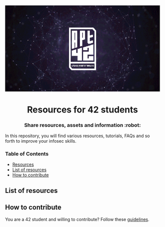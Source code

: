 <p align="center">
  <img src="assets/apt42_banner.png" alt="APT42 logo" />
</p>

<h1 align="center">
  Resources for 42 students
</h1>
<h3 align="center">
  Share resources, assets and information :robot:
</h3>

In this repository, you will find various resources, tutorials, FAQs and so forth to improve your infosec skills.

### Table of Contents

- [Resources](#resources)
- [List of resources](#list-of-resources)
- [How to contribute](#how-to-contribute)

## List of resources

## How to contribute

You are a 42 student and willing to contribute? Follow these [guidelines](CONTRIBUTING.md).
